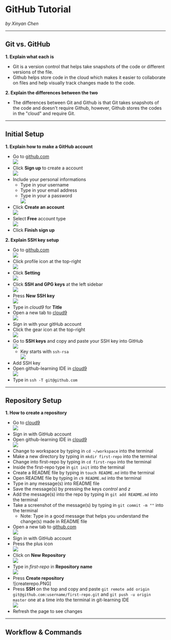 # GitHub Tutorial

_by Xinyan Chen_

---
## Git vs. GitHub
**1. Explain what each is**  
* Git is a version control that helps take snapshots of the code or different versions of the file.  
* Github helps store code in the cloud which makes it easier to collaborate on files and help visually track changes made to the code.  

**2. Explain the differences between the two**  
* The differences between Git and Github is that Git takes snapshots of the code and doesn't require Github, however, Github stores the codes in the "cloud" and require Git.  

---
## Initial Setup
**1. Explain how to make a GitHub account**  
* Go to [github.com](github.com)  
![](githublink.png)  
* Click **Sign up** to create a account  
![](signup.png)  
* Include your personal informations  
    * Type in your username  
    * Type in your email address  
    * Type in your a password  
![](addpersonalinfo.png)
* Click **Create an account**  
![](createanaccount.png)  
* Select **Free** account type  
![](free.png)  
* Click **Finish sign up**  

**2. Explain SSH key setup**
* Go to [github.com](github.com)  
![](githublink.png)  
* Click profile icon at the top-right  
![](profileicon.png)  
* Click **Setting**  
![](setting.png)  
* Click **SSH and GPG keys** at the left sidebar  
![](SSH&GPG.png)  
* Press **New SSH key**  
![](newSSH.png)  
* Type in _cloud9_ for **Title**  
* Open a new tab to [cloud9](c9.io)  
![](c9.png)  
* Sign in with your gitHub account  
* Click the gear icon at the top-right  
![](gear.png)  
* Go to **SSH keys** and copy and paste your SSH key into GitHub  
![](SSHkey.png)  
    * Key starts with `ssh-rsa`  
![](exSSH.png)  
* Add SSH key  
* Open github-learning IDE in [cloud9](c9.io)  
![](IDE.png)  
* Type in `ssh -T git@github.com`  

---
## Repository Setup
**1. How to create a repository**  
* Go to [cloud9](c9.io)  
![](c9.png)  
* Sign in with GitHub account  
* Open github-learning IDE in [cloud9](c9.io)  
![](IDE.png)  
* Change to workspace by typing in `cd ~/workspace` into the terminal  
* Make a new directory by typing in `mkdir first-repo` into the terminal  
* Change into first-repo by typing in `cd first-repo` into the terminal  
* Inside the first-repo type in `git init` into the terminal  
* Create a README file by typing in `touch README.md` into the terminal  
* Open README file by typing in `c9 README.md` into the terminal  
* Type in any message(s) into README file  
* Save the message(s) by pressing the keys _control_ and _z_  
* Add the message(s) into the repo by typing in `git add README.md` into the terminal  
* Take a screenshot of the message(s) by typing in `git commit -m ""` into the terminal  
    * Note: Type in a good message that helps you understand the change(s) made in README file  
* Open a new tab to [github.com](github.com)  
![](githublink.png)  
* Sign in with GitHub account  
* Press the plus icon  
![](plus.PNG)  
* Click on **New Repository**  
![](newrepo.PNG)  
* Type in _first-repo_ in **Repository name**  
![](repotitle.PNG)  
* Press **Create repository**  
![createrepo.PNG]  
* Press **SSH** on the top and copy and paste `git remote add origin git@github.com:username/first-repo.git` and `git push -u origin master` one at a time into the terminal in git-learning IDE  
![](repopush.PNG)  
* Refresh the page to see changes  


---
## Workflow & Commands